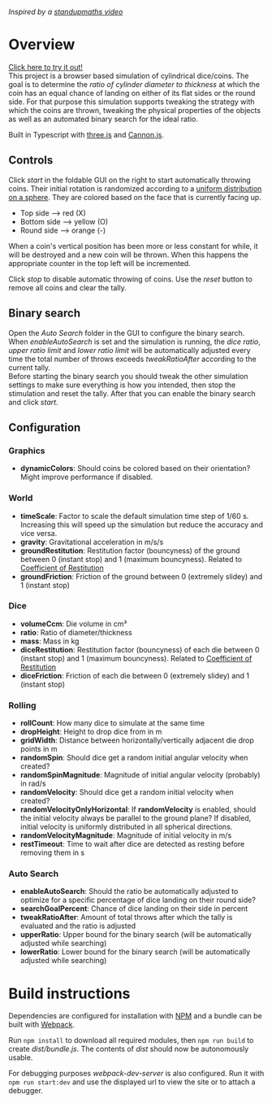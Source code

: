 *Inspired by a [standupmaths video](https://youtu.be/-qqPKKOU-yY)*

# Overview

[Click here to try it out!](https://rojetto.github.io/weird_dice/)  
This project is a browser based simulation of cylindrical dice/coins.
The goal is to determine the *ratio of cylinder diameter to thickness* at which the coin has an equal chance of landing
on either of its flat sides or the round side.
For that purpose this simulation supports tweaking the strategy with which the coins are thrown, tweaking the physical
properties of the objects as well as an automated binary search for the ideal ratio.

Built in Typescript with [three.js](https://threejs.org/) and [Cannon.js](http://www.cannonjs.org/).

## Controls

Click *start* in the foldable GUI on the right to start automatically throwing coins.
Their initial rotation is randomized according to a [uniform distribution on a sphere](http://mathworld.wolfram.com/SpherePointPicking.html).
They are colored based on the face that is currently facing up.
- Top side --> red (X)
- Bottom side --> yellow (O)
- Round side --> orange (-)

When a coin's vertical position has been more or less constant for while, it will be destroyed and a new coin will be
thrown. When this happens the appropriate counter in the top left will be incremented.

Click *stop* to disable automatic throwing of coins. Use the *reset* button to remove all coins and clear the tally.

## Binary search

Open the *Auto Search* folder in the GUI to configure the binary search.  
When *enableAutoSearch* is set and the simulation is running, the *dice ratio*, *upper ratio limit* and
*lower ratio limit* will be automatically adjusted every time the total number of throws exceeds *tweakRatioAfter*
according to the current tally.  
Before starting the binary search you should tweak the other simulation settings to make sure everything is how you
intended, then stop the stimulation and reset the tally. After that you can enable the binary search and click *start*.

## Configuration

### Graphics
- **dynamicColors**: Should coins be colored based on their orientation? Might improve performance if disabled.

### World
- **timeScale**: Factor to scale the default simulation time step of 1/60 s. Increasing this will speed up the
simulation but reduce the accuracy and vice versa.
- **gravity**: Gravitational acceleration in m/s/s
- **groundRestitution**: Restitution factor (bouncyness) of the ground between 0 (instant stop) and 1
(maximum bouncyness). Related to
[Coefficient of Restitution](https://en.wikipedia.org/wiki/Coefficient_of_restitution)
- **groundFriction**: Friction of the ground between 0 (extremely slidey) and 1 (instant stop)

### Dice
- **volumeCcm**: Die volume in cm³
- **ratio**: Ratio of diameter/thickness
- **mass**: Mass in kg
- **diceRestitution**: Restitution factor (bouncyness) of each die between 0 (instant stop) and 1
(maximum bouncyness). Related to
[Coefficient of Restitution](https://en.wikipedia.org/wiki/Coefficient_of_restitution)
- **diceFriction**: Friction of each die between 0 (extremely slidey) and 1 (instant stop)

### Rolling
- **rollCount**: How many dice to simulate at the same time
- **dropHeight**: Height to drop dice from in m
- **gridWidth**: Distance between horizontally/vertically adjacent die drop points in m
- **randomSpin**: Should dice get a random initial angular velocity when created?
- **randomSpinMagnitude**: Magnitude of initial angular velocity (probably) in rad/s
- **randomVelocity**: Should dice get a random initial velocity when created?
- **randomVelocityOnlyHorizontal**: If **randomVelocity** is enabled, should the initial velocity always be parallel
to the ground plane? If disabled, initial velocity is uniformly distributed in all spherical directions.
- **randomVelocityMagnitude**: Magnitude of initial velocity in m/s
- **restTimeout**: Time to wait after dice are detected as resting before removing them in s

### Auto Search
- **enableAutoSearch**: Should the ratio be automatically adjusted to optimize for a specific percentage of dice landing
on their round side?
- **searchGoalPercent**: Chance of dice landing on their side in percent
- **tweakRatioAfter**: Amount of total throws after which the tally is evaluated and the ratio is adjusted
- **upperRatio**: Upper bound for the binary search (will be automatically adjusted while searching)
- **lowerRatio**: Lower bound for the binary search (will be automatically adjusted while searching)

# Build instructions

Dependencies are configured for installation with [NPM](https://www.npmjs.com/) and a bundle can be built with
[Webpack](https://webpack.js.org/).

Run `npm install` to download all required modules, then `npm run build` to create *dist/bundle.js*.
The contents of *dist* should now be autonomously usable.

For debugging purposes *webpack-dev-server* is also configured.
Run it with `npm run start:dev` and use the displayed url to view the site or to attach a debugger. 